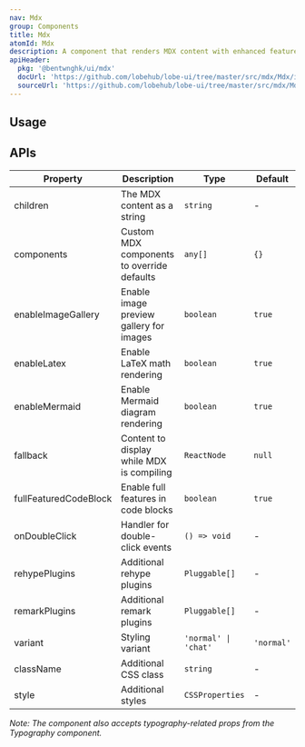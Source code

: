 ```yaml
---
nav: Mdx
group: Components
title: Mdx
atomId: Mdx
description: A component that renders MDX content with enhanced features like LaTeX support, Mermaid diagrams, and customized MDX components.
apiHeader:
  pkg: '@bentwnghk/ui/mdx'
  docUrl: 'https://github.com/lobehub/lobe-ui/tree/master/src/mdx/Mdx/index.md'
  sourceUrl: 'https://github.com/lobehub/lobe-ui/tree/master/src/mdx/Mdx/index.ts'
---
```


## Usage

<code src="./demos/index.tsx" nopadding></code>

## APIs

| Property              | Description                                | Type                 | Default    |
| --------------------- | ------------------------------------------ | -------------------- | ---------- |
| children              | The MDX content as a string                | `string`             | -          |
| components            | Custom MDX components to override defaults | `any[]`              | `{}`       |
| enableImageGallery    | Enable image preview gallery for images    | `boolean`            | `true`     |
| enableLatex           | Enable LaTeX math rendering                | `boolean`            | `true`     |
| enableMermaid         | Enable Mermaid diagram rendering           | `boolean`            | `true`     |
| fallback              | Content to display while MDX is compiling  | `ReactNode`          | `null`     |
| fullFeaturedCodeBlock | Enable full features in code blocks        | `boolean`            | `true`     |
| onDoubleClick         | Handler for double-click events            | `() => void`         | -          |
| rehypePlugins         | Additional rehype plugins                  | `Pluggable[]`        | -          |
| remarkPlugins         | Additional remark plugins                  | `Pluggable[]`        | -          |
| variant               | Styling variant                            | `'normal' \| 'chat'` | `'normal'` |
| className             | Additional CSS class                       | `string`             | -          |
| style                 | Additional styles                          | `CSSProperties`      | -          |

_Note: The component also accepts typography-related props from the Typography component._
